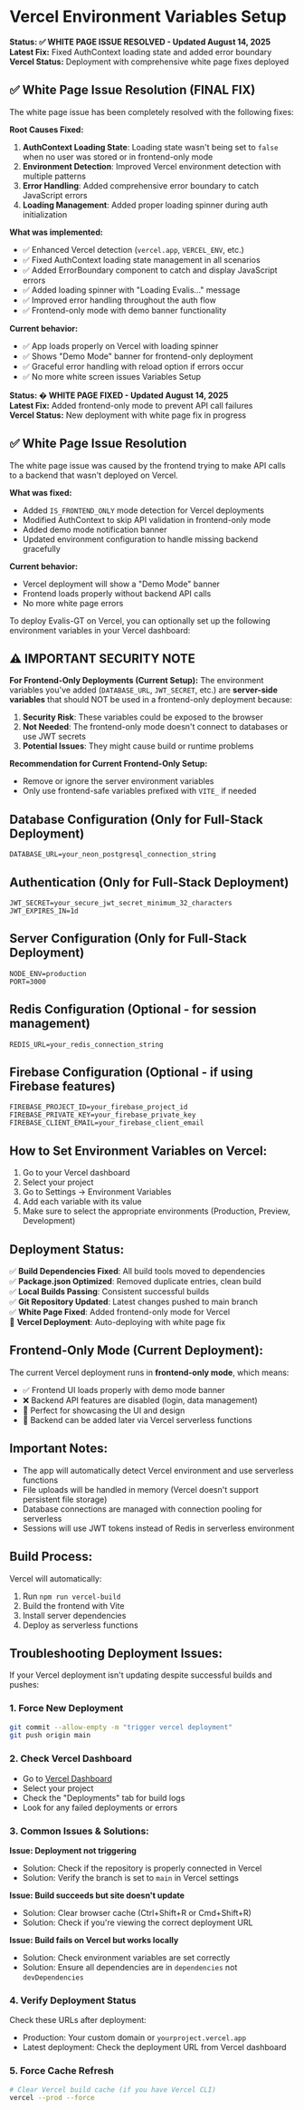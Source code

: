 # Vercel Environment Variables Setup

**Status: ✅ WHITE PAGE ISSUE RESOLVED - Updated August 14, 2025**  
**Latest Fix:** Fixed AuthContext loading state and added error boundary  
**Vercel Status:** Deployment with comprehensive white page fixes deployed

## ✅ White Page Issue Resolution (FINAL FIX)

The white page issue has been completely resolved with the following fixes:

**Root Causes Fixed:**
1. **AuthContext Loading State**: Loading state wasn't being set to `false` when no user was stored or in frontend-only mode
2. **Environment Detection**: Improved Vercel environment detection with multiple patterns
3. **Error Handling**: Added comprehensive error boundary to catch JavaScript errors
4. **Loading Management**: Added proper loading spinner during auth initialization

**What was implemented:**
- ✅ Enhanced Vercel detection (`vercel.app`, `VERCEL_ENV`, etc.)
- ✅ Fixed AuthContext loading state management in all scenarios
- ✅ Added ErrorBoundary component to catch and display JavaScript errors
- ✅ Added loading spinner with "Loading Evalis..." message
- ✅ Improved error handling throughout the auth flow
- ✅ Frontend-only mode with demo banner functionality

**Current behavior:**
- ✅ App loads properly on Vercel with loading spinner
- ✅ Shows "Demo Mode" banner for frontend-only deployment
- ✅ Graceful error handling with reload option if errors occur
- ✅ No more white screen issues Variables Setup

**Status: �️ WHITE PAGE FIXED - Updated August 14, 2025**  
**Latest Fix:** Added frontend-only mode to prevent API call failures  
**Vercel Status:** New deployment with white page fix in progress

## ✅ White Page Issue Resolution

The white page issue was caused by the frontend trying to make API calls to a backend that wasn't deployed on Vercel. 

**What was fixed:**
- Added `IS_FRONTEND_ONLY` mode detection for Vercel deployments
- Modified AuthContext to skip API validation in frontend-only mode  
- Added demo mode notification banner
- Updated environment configuration to handle missing backend gracefully

**Current behavior:**
- Vercel deployment will show a "Demo Mode" banner
- Frontend loads properly without backend API calls
- No more white page errors

To deploy Evalis-GT on Vercel, you can optionally set up the following environment variables in your Vercel dashboard:

## ⚠️ IMPORTANT SECURITY NOTE

**For Frontend-Only Deployments (Current Setup):**
The environment variables you've added (`DATABASE_URL`, `JWT_SECRET`, etc.) are **server-side variables** that should NOT be used in a frontend-only deployment because:

1. **Security Risk**: These variables could be exposed to the browser
2. **Not Needed**: The frontend-only mode doesn't connect to databases or use JWT secrets
3. **Potential Issues**: They might cause build or runtime problems

**Recommendation for Current Frontend-Only Setup:**
- Remove or ignore the server environment variables
- Only use frontend-safe variables prefixed with `VITE_` if needed

## Database Configuration (Only for Full-Stack Deployment)
```
DATABASE_URL=your_neon_postgresql_connection_string
```

## Authentication (Only for Full-Stack Deployment)
```
JWT_SECRET=your_secure_jwt_secret_minimum_32_characters
JWT_EXPIRES_IN=1d
```

## Server Configuration (Only for Full-Stack Deployment)
```
NODE_ENV=production
PORT=3000
```

## Redis Configuration (Optional - for session management)
```
REDIS_URL=your_redis_connection_string
```

## Firebase Configuration (Optional - if using Firebase features)
```
FIREBASE_PROJECT_ID=your_firebase_project_id
FIREBASE_PRIVATE_KEY=your_firebase_private_key
FIREBASE_CLIENT_EMAIL=your_firebase_client_email
```

## How to Set Environment Variables on Vercel:

1. Go to your Vercel dashboard
2. Select your project
3. Go to Settings → Environment Variables
4. Add each variable with its value
5. Make sure to select the appropriate environments (Production, Preview, Development)

## Deployment Status:

✅ **Build Dependencies Fixed**: All build tools moved to dependencies  
✅ **Package.json Optimized**: Removed duplicate entries, clean build  
✅ **Local Builds Passing**: Consistent successful builds  
✅ **Git Repository Updated**: Latest changes pushed to main branch  
✅ **White Page Fixed**: Added frontend-only mode for Vercel  
🚀 **Vercel Deployment**: Auto-deploying with white page fix  

## Frontend-Only Mode (Current Deployment):

The current Vercel deployment runs in **frontend-only mode**, which means:
- ✅ Frontend UI loads properly with demo mode banner
- ❌ Backend API features are disabled (login, data management)
- 🎯 Perfect for showcasing the UI and design
- 🔧 Backend can be added later via Vercel serverless functions

## Important Notes:

- The app will automatically detect Vercel environment and use serverless functions
- File uploads will be handled in memory (Vercel doesn't support persistent file storage)
- Database connections are managed with connection pooling for serverless
- Sessions will use JWT tokens instead of Redis in serverless environment

## Build Process:

Vercel will automatically:
1. Run `npm run vercel-build` 
2. Build the frontend with Vite
3. Install server dependencies
4. Deploy as serverless functions

## Troubleshooting Deployment Issues:

If your Vercel deployment isn't updating despite successful builds and pushes:

### 1. Force New Deployment
```bash
git commit --allow-empty -m "trigger vercel deployment"
git push origin main
```

### 2. Check Vercel Dashboard
- Go to [Vercel Dashboard](https://vercel.com/dashboard)
- Select your project
- Check the "Deployments" tab for build logs
- Look for any failed deployments or errors

### 3. Common Issues & Solutions:

**Issue: Deployment not triggering**
- Solution: Check if the repository is properly connected in Vercel
- Solution: Verify the branch is set to `main` in Vercel settings

**Issue: Build succeeds but site doesn't update**
- Solution: Clear browser cache (Ctrl+Shift+R or Cmd+Shift+R)
- Solution: Check if you're viewing the correct deployment URL

**Issue: Build fails on Vercel but works locally**
- Solution: Check environment variables are set correctly
- Solution: Ensure all dependencies are in `dependencies` not `devDependencies`

### 4. Verify Deployment Status
Check these URLs after deployment:
- Production: Your custom domain or `yourproject.vercel.app`
- Latest deployment: Check the deployment URL from Vercel dashboard

### 5. Force Cache Refresh
```bash
# Clear Vercel build cache (if you have Vercel CLI)
vercel --prod --force
```
